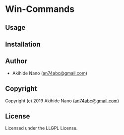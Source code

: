 # Win-Commands

## Usage

## Installation

## Author

* Akihide Nano (an74abc@gmail.com)

## Copyright

Copyright (c) 2019 Akihide Nano (an74abc@gmail.com)

## License

Licensed under the LLGPL License.
